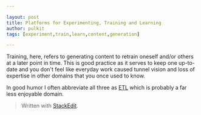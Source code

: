 ```yaml
---

layout: post
title: Platforms for Experimenting, Training and Learning
author: pulkit
tags: [experiment,train,learn,content,generation]

---
```


Training, here, refers to generating content to retrain oneself and/or others at a later point in time. This is good practice as it serves to keep one up-to-date and you don't feel like everyday work caused tunnel vision and loss of expertise in other domains that you once used to know.

In good humor I often abbreviate all three as [ETL](https://en.wikipedia.org/wiki/Extract,_transform,_load) which is probably a far less enjoyable domain.


> Written with [StackEdit](https://stackedit.io/).
<!--stackedit_data:
eyJoaXN0b3J5IjpbLTEwNjgzMDUzMjRdfQ==
-->